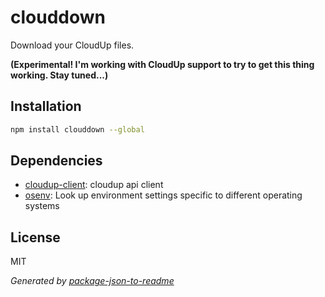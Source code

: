 # clouddown

Download your CloudUp files.

**(Experimental! I'm working with CloudUp support to try to get this thing working. Stay tuned...)**

## Installation

```sh
npm install clouddown --global
```

## Dependencies

- [cloudup-client](git+https://github.com/zeke/clouddown.git): cloudup api client
- [osenv](https://github.com/git+https:/): Look up environment settings specific to different operating systems

## License

MIT

_Generated by [package-json-to-readme](https://github.com/zeke/package-json-to-readme)_
